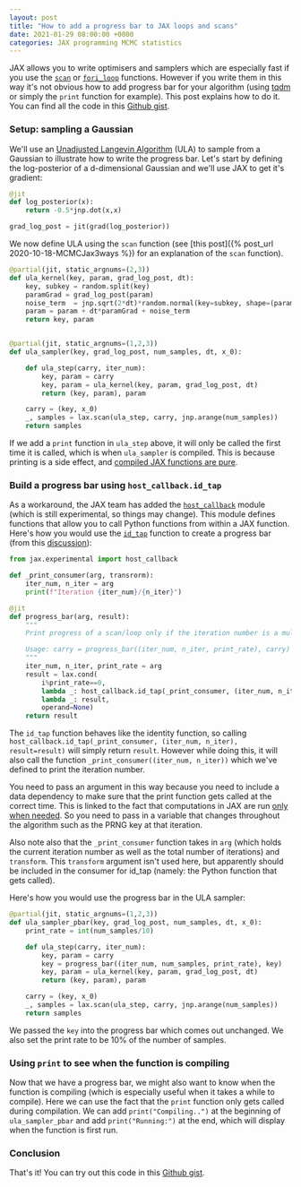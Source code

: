 ```yaml
---
layout: post
title: "How to add a progress bar to JAX loops and scans"
date: 2021-01-29 08:00:00 +0000
categories: JAX programming MCMC statistics
---
```



JAX allows you to write optimisers and samplers which are especially fast if you use the [`scan`](https://jax.readthedocs.io/en/latest/_autosummary/jax.lax.scan.html) or [`fori_loop`](https://jax.readthedocs.io/en/latest/_autosummary/jax.lax.fori_loop.html) functions. However if you write them in this way it's not obvious how to add progress bar for your algorithm (using [tqdm](https://pypi.org/project/tqdm/) or simply the `print` function for example). This post explains how to do it. You can find all the code in this [Github gist](https://gist.github.com/jeremiecoullon/4ae89676e650370936200ec04a4e3bef).


### Setup: sampling a Gaussian

We'll use an [Unadjusted Langevin Algorithm](https://en.wikipedia.org/wiki/Langevin_dynamics) (ULA) to sample from a Gaussian to illustrate how to write the progress bar. Let's start by defining the log-posterior of a d-dimensional Gaussian and we'll use JAX to get it's gradient:


```python
@jit
def log_posterior(x):
    return -0.5*jnp.dot(x,x)

grad_log_post = jit(grad(log_posterior))
```

We now define ULA using the `scan` function (see [this post]({% post_url 2020-10-18-MCMCJax3ways %}) for an explanation of the `scan` function).


```python
@partial(jit, static_argnums=(2,3))
def ula_kernel(key, param, grad_log_post, dt):
    key, subkey = random.split(key)
    paramGrad = grad_log_post(param)
    noise_term  = jnp.sqrt(2*dt)*random.normal(key=subkey, shape=(param.shape))
    param = param + dt*paramGrad + noise_term
    return key, param


@partial(jit, static_argnums=(1,2,3))
def ula_sampler(key, grad_log_post, num_samples, dt, x_0):

    def ula_step(carry, iter_num):
        key, param = carry
        key, param = ula_kernel(key, param, grad_log_post, dt)
        return (key, param), param

    carry = (key, x_0)
    _, samples = lax.scan(ula_step, carry, jnp.arange(num_samples))
    return samples
```

If we add a `print` function in `ula_step` above, it will only be called the first time it is called, which is when `ula_sampler` is compiled. This is because printing is a side effect, and [compiled JAX functions are pure](https://jax.readthedocs.io/en/latest/notebooks/Common_Gotchas_in_JAX.html#%F0%9F%94%AA-Pure-functions).

### Build a progress bar using `host_callback.id_tap`

As a workaround, the JAX team has added the [`host_callback`](https://jax.readthedocs.io/en/latest/jax.experimental.host_callback.html) module (which is still experimental, so things may change). This module defines functions that allow you to call Python functions from within a JAX function. Here's how you would use the [`id_tap`](https://jax.readthedocs.io/en/latest/jax.experimental.host_callback.html#using-id-tap-to-call-a-jax-function-on-another-device-with-no-returned-values-but-full-jax-transformation-support) function to create a progress bar (from this [discussion](https://github.com/google/jax/discussions/4763#discussioncomment-121452)):

```python
from jax.experimental import host_callback

def _print_consumer(arg, transrorm):
    iter_num, n_iter = arg
    print(f"Iteration {iter_num}/{n_iter}")

@jit
def progress_bar(arg, result):
    """
    Print progress of a scan/loop only if the iteration number is a multiple of the print_rate

    Usage: carry = progress_bar((iter_num, n_iter, print_rate), carry)
    """
    iter_num, n_iter, print_rate = arg
    result = lax.cond(
        i%print_rate==0,
        lambda _: host_callback.id_tap(_print_consumer, (iter_num, n_iter), result=result),
        lambda _: result,
        operand=None)
    return result
```

The `id_tap` function behaves like the identity function, so calling `host_callback.id_tap(_print_consumer, (iter_num, n_iter), result=result)` will simply return `result`. However while doing this, it will also call the function `_print_consumer((iter_num, n_iter))` which we've defined to print the iteration number.

You need to pass an argument in this way because you need to include a data dependency to make sure that the print function gets called at the correct time. This is linked to the fact that computations in JAX are run [only when needed](https://jax.readthedocs.io/en/latest/async_dispatch.html). So you need to pass in a variable that changes throughout the algorithm such as the PRNG key at that iteration.

Also note also that the `_print_consumer` function takes in `arg` (which holds the current iteration number as well as the total number of iterations) and `transform`. This `transform` argument isn't used here, but apparently should be included in the consumer for id_tap (namely: the Python function that gets called).

Here's how you would use the progress bar in the ULA sampler:

```python  
@partial(jit, static_argnums=(1,2,3))
def ula_sampler_pbar(key, grad_log_post, num_samples, dt, x_0):
    print_rate = int(num_samples/10)

    def ula_step(carry, iter_num):
        key, param = carry
        key = progress_bar((iter_num, num_samples, print_rate), key)
        key, param = ula_kernel(key, param, grad_log_post, dt)
        return (key, param), param

    carry = (key, x_0)
    _, samples = lax.scan(ula_step, carry, jnp.arange(num_samples))
    return samples
```

We passed the `key` into the progress bar which comes out unchanged. We also set the print rate to be 10% of the number of samples.

### Using `print` to see when the function is compiling

Now that we have a progress bar, we might also want to know when the function is compiling (which is especially useful when it takes a while to compile). Here we can use the fact that the `print` function only gets called during compilation. We can add `print("Compiling..")` at the beginning of `ula_sampler_pbar` and add `print("Running:")` at the end, which will display when the function is first run.

### Conclusion

That's it! You can try out this code in this [Github gist](https://gist.github.com/jeremiecoullon/4ae89676e650370936200ec04a4e3bef).
